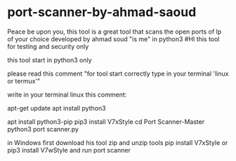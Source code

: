 # port-scanner-by-ahmad-saoud
Peace be upon you, this tool is a great tool that scans the open ports of Ip of your choice developed by ahmad soud "is me" in  python3
#HI this tool for testing and security only

this tool start in python3 only

please read this comment
"for tool start correctly type in your terminal 'linux or termux'"

write in your terminal linux this comment:

 apt-get update
apt install python3

apt install python3-pip
pip3 install V7xStyle
cd Port Scanner-Master
python3 port scanner.py


in Windows 
first download his tool zip
and unzip tools 
pip install V7xStyle or pip3 install V7wStyle
and run port scanner 
